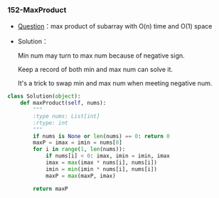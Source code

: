 

### 152-MaxProduct

+ [Question](https://leetcode-cn.com/problems/maximum-product-subarray/)：max product of subarray with O(n) time and O(1) space

+ Solution：

  Min num may turn to max num because of negative sign. 

  Keep a record of both min and max num can solve it.

  It's a trick to swap min and max num when meeting negative num.

```python
class Solution(object):
    def maxProduct(self, nums):
        """
        :type nums: List[int]
        :rtype: int
        """
        if nums is None or len(nums) == 0: return 0
        maxP = imax = imin = nums[0]
        for i in range(1, len(nums)):
            if nums[i] < 0: imax, imin = imin, imax
            imax = max(imax * nums[i], nums[i])
            imin = min(imin * nums[i], nums[i])
            maxP = max(maxP, imax)

        return maxP  
```

